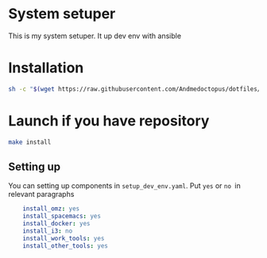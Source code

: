 # System setuper

This is my system setuper. It up dev env with ansible

# Installation
```bash
sh -c "$(wget https://raw.githubusercontent.com/Andmedoctopus/dotfiles/master/install.sh -O -)"
```

# Launch if you have repository
```bash
make install
```

## Setting up

You can setting up components in `setup_dev_env.yaml`. Put `yes` or `no `in relevant paragraphs

```yaml
    install_omz: yes
    install_spacemacs: yes
    install_docker: yes
    install_i3: no
    install_work_tools: yes
    install_other_tools: yes
```
